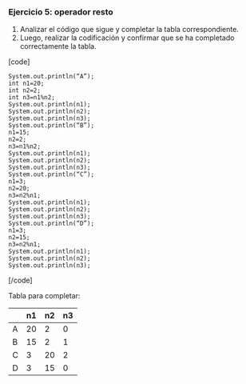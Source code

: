 ### Ejercicio 5: operador resto

1. Analizar el código que sigue y completar la tabla
   correspondiente.
2. Luego, realizar la codificación y confirmar que se
   ha completado correctamente la tabla.

[code]

    System.out.println(“A”);
    int n1=20;
    int n2=2;
    int n3=n1%n2;
    System.out.println(n1);
    System.out.println(n2);
    System.out.println(n3);
    System.out.println(“B”);
    n1=15;
    n2=2;
    n3=n1%n2;
    System.out.println(n1);
    System.out.println(n2);
    System.out.println(n3);
    System.out.println(“C”);
    n1=3;
    n2=20;
    n3=n2%n1;
    System.out.println(n1);
    System.out.println(n2);
    System.out.println(n3);
    System.out.println(“D”);
    n1=3;
    n2=15;
    n3=n2%n1;
    System.out.println(n1);
    System.out.println(n2);
    System.out.println(n3);
[/code]

Tabla para completar:

|     | n1  | n2  | n3  |
|-----|-----|-----|-----|
| A   | 20  | 2   | 0   |
| B   | 15  | 2   | 1   |
| C   | 3   | 20  | 2   |
| D   | 3   | 15  | 0   |